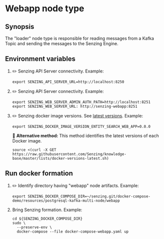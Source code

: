 # Webapp node type

## Synopsis

The "loader" node type is responsible for
reading messages from a Kafka Topic
and sending the messages to the Senzing Engine.

## Environment variables

1. :pencil2: Senzing API Server connectivity.
   Example:

    ```console
    export SENZING_API_SERVER_URL=http://localhost:8250
    ```

1. :pencil2: Senzing API Server connectivity.
   Example:

    ```console
    export SENZING_WEB_SERVER_ADMIN_AUTH_PATH=http://localhost:8251
    export SENZING_WEB_SERVER_URL: http://senzing-webapp:8251

    ```

1. :pencil2: Senzing docker image versions.
   See [latest versions](https://github.com/Senzing/knowledge-base/blob/master/lists/docker-versions-latest.sh).
   Example:

    ```console
    export SENZING_DOCKER_IMAGE_VERSION_ENTITY_SEARCH_WEB_APP=0.0.0
    ```

   :thinking: **Alternative method:**
   This method identifies the latest versions of each Docker image.

    ```console
    source <(curl -X GET https://raw.githubusercontent.com/Senzing/knowledge-base/master/lists/docker-versions-latest.sh)
    ```

## Run docker formation

1. :pencil2: Identify directory having "webapp" node artifacts.
   Example:

    ```console
    export SENZING_DOCKER_COMPOSE_DIR=~/senzing.git/docker-compose-demo/resources/postgresql-kafka-multi-node/webapp
    ```

1. Bring Senzing formation.
   Example:

    ```console
    cd ${SENZING_DOCKER_COMPOSE_DIR}
    sudo \
      --preserve-env \
      docker-compose --file docker-compose-webapp.yaml up
    ```
